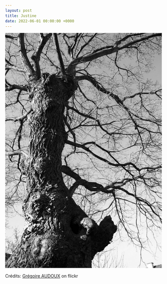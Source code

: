 ```yaml
---
layout: post
title: Justine
date: 2022-06-01 00:00:00 +0000
---
```


![Justine](/images/2022-06-01.jpg)

Crédits: [Grégoire AUDOUX](https://www.flickr.com/people/gregoire-audoux/) on flickr

